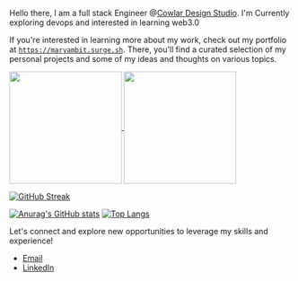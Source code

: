 
Hello there, I am a full stack Engineer @[Cowlar Design Studio](https://cowlardesignstudio.com/). I'm Currently exploring devops and interested in learning web3.0


If you're interested in learning more about my work, check out my portfolio at [`https://maryambit.surge.sh`](https://maryambit.surge.sh). There, you'll find a curated selection of my personal projects and some of my ideas and thoughts on various topics.

<a href="https://github.com/anuraghazra/github-readme-stats">
  <img height=200 align="center" src="https://streak-stats.demolab.com/?user=maryam-bit&currStreakNum=2FD3EB&fire=pink&sideLabels=F00&date_format=j/n/Y&theme=modern-lilac" />
</a>
<a href="https://github.com/anuraghazra/convoychat">
  <img height=200 align="center" src="https://github-readme-stats.vercel.app/api/top-langs?username=anuraghazra&layout=compact&langs_count=8&card_width=320" />
</a>

[![GitHub Streak](https://streak-stats.demolab.com/?user=maryam-bit&currStreakNum=2FD3EB&fire=pink&sideLabels=F00&date_format=j/n/Y&theme=modern-lilac)](https://git.io/streak-stats)

[![Anurag's GitHub stats](https://github-readme-stats.vercel.app/api?username=maryam-bit&theme=transparent)](https://github.com/anuraghazra/github-readme-stats)
[![Top Langs](https://github-readme-stats.vercel.app/api/top-langs/?username=maryam-bit&layout=compact&theme=transparent&hide_progress=true)](https://github.com/anuraghazra/github-readme-stats)

Let's connect and explore new opportunities to leverage my skills and experience!
* [Email](noormaryam530@gmail.com)
* [LinkedIn](https://www.linkedin.com/in/maryam-noor-/)
